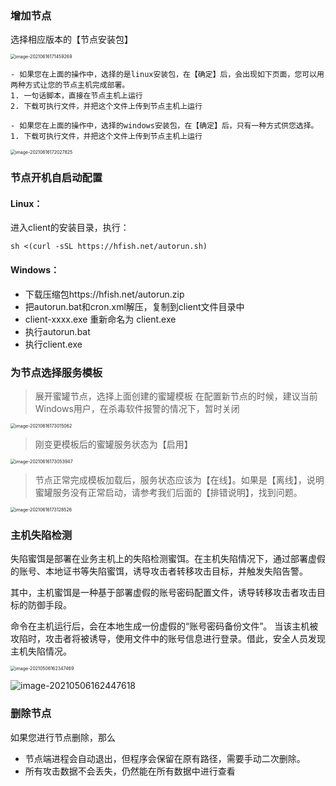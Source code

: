 ### 增加节点

选择相应版本的【节点安装包】

<img src="https://hfish.net/images/20210616171500.png" alt="image-20210616171459269" style="zoom:50%;" />

```
- 如果您在上面的操作中，选择的是linux安装包，在【确定】后，会出现如下页面，您可以用两种方式让您的节点主机完成部署。
1. 一句话脚本，直接在节点主机上运行
2. 下载可执行文件，并把这个文件上传到节点主机上运行

- 如果您在上面的操作中，选择的windows安装包，在【确定】后，只有一种方式供您选择。
1. 下载可执行文件，并把这个文件上传到节点主机上运行
```

<img src="https://hfish.net/images/20210616172029.png" alt="image-20210616172027825" style="zoom:50%;" />



### 节点开机自启动配置

#### Linux：

进入client的安装目录，执行：

```
sh <(curl -sSL https://hfish.net/autorun.sh)
```



#### Windows：

- 下载压缩包https://hfish.net/autorun.zip 
- 把autorun.bat和cron.xml解压，复制到client文件目录中
- client-xxxx.exe 重新命名为 client.exe
- 执行autorun.bat
- 执行client.exe



### 为节点选择服务模板

> 展开蜜罐节点，选择上面创建的蜜罐模板
> 在配置新节点的时候，建议当前Windows用户，在杀毒软件报警的情况下，暂时关闭

<img src="https://hfish.net/images/20210616173018.png" alt="image-20210616173015062" style="zoom:50%;" />



> 刚变更模板后的蜜罐服务状态为【启用】

<img src="https://hfish.net/images/20210616173055.png" alt="image-20210616173053947" style="zoom:50%;" />



> 节点正常完成模板加载后，服务状态应该为【在线】。如果是【离线】，说明蜜罐服务没有正常启动，请参考我们后面的【排错说明】，找到问题。

<img src="https://hfish.net/images/20210616173129.png" alt="image-20210616173128526" style="zoom:50%;" />



### 主机失陷检测

失陷蜜饵是部署在业务主机上的失陷检测蜜饵。在主机失陷情况下，通过部署虚假的账号、本地证书等失陷蜜饵，诱导攻击者转移攻击目标，并触发失陷告警。

其中，主机蜜饵是一种基于部署虚假的账号密码配置文件，诱导转移攻击者攻击目标的防御手段。

命令在主机运行后，会在本地生成一份虚假的“账号密码备份文件”。 当该主机被攻陷时，攻击者将被诱导，使用文件中的账号信息进行登录。借此，安全人员发现主机失陷情况。

<img src="https://hfish.net/images/20210812135104.png" alt="image-20210506162347469" style="zoom:50%;" />



![image-20210506162447618](https://hfish.net/images/20210812135114.png)



### 删除节点

如果您进行节点删除，那么

- 节点端进程会自动退出，但程序会保留在原有路径，需要手动二次删除。
- 所有攻击数据不会丢失，仍然能在所有数据中进行查看
